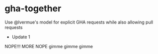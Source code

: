 # gha-together

Use @lvermue's model for explicit GHA requests while also allowing pull requests

- Update 1


NOPE!!!
MORE NOPE
gimme gimme gimme
